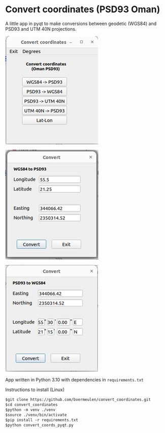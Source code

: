 # Convert coordinates (PSD93 Oman)

A little app in pyqt to make conversions between geodetic (WGS84) and PSD93 and UTM 40N projections. 

![main page](convert_main.png)

![conversion from lon lat to easting northing (in degrees)](convert_ll_en.png)

![converion from easting northing to lon lat (in DMS)](convert_en_ll.png)

App written in Python 3.10 with dependencies in `requirements.txt`


Instructions to install (Linux)
```
$git clone https://github.com/bvermeulen/convert_coordinates.git
$cd convert_coordinates
$python -m venv ./venv
$source ./venv/bin/activate
$pip install -r requirements.txt
$python convert_coords_pyqt.py
```
